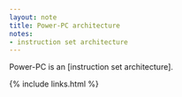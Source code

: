 ```yaml
---
layout: note
title: Power-PC architecture
notes:
- instruction set architecture
---
```


Power-PC is an [instruction set architecture].

{% include links.html %}
